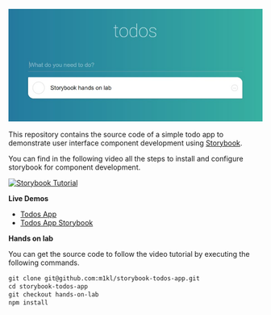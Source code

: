 ![Todos app screenchot](https://raw.githubusercontent.com/m1kl/storybook-todos-app/master/banner.jpg)


This repository contains the source code of a simple todo app to demonstrate user interface component development using [Storybook](https://storybook.js.org/).

You can find in the following video all the steps to install and configure storybook for component development.

[![Storybook Tutorial](https://img.youtube.com/vi/6zqh4b5MbtU/maxresdefault.jpg)](http://www.youtube.com/watch?v=6zqh4b5MbtU "Storybook Tutorial")

**Live Demos**

- [Todos App](https://todos-app-demo.netlify.com/)
- [Todos App Storybook](https://todos-app-storybook-demo.netlify.com/)


**Hands on lab**

You can get the source code to follow the video tutorial by executing the following commands.

```shell
git clone git@github.com:m1kl/storybook-todos-app.git
cd storybook-todos-app
git checkout hands-on-lab
npm install
```
